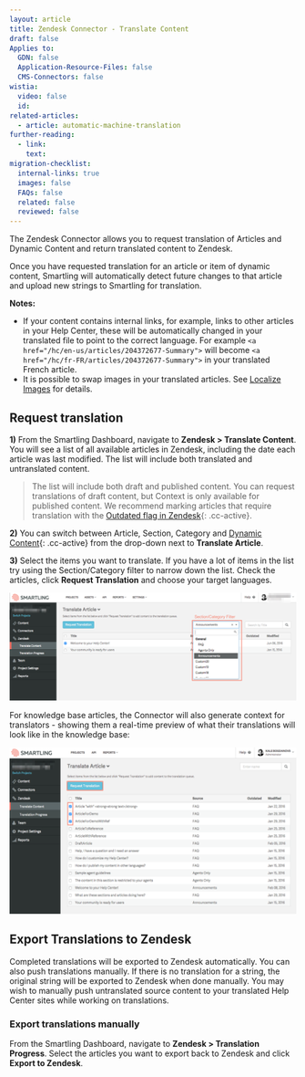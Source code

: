 ```yaml
---
layout: article
title: Zendesk Connector - Translate Content
draft: false
Applies to:
  GDN: false
  Application-Resource-Files: false
  CMS-Connectors: false
wistia:
  video: false
  id:
related-articles:
  - article: automatic-machine-translation
further-reading:
  - link:
    text:
migration-checklist:
  internal-links: true
  images: false
  FAQs: false
  related: false
  reviewed: false
---
```



The Zendesk Connector allows you to request translation of Articles and Dynamic Content and return translated content to Zendesk.

Once you have requested translation for an article or item of dynamic content, Smartling will automatically detect future changes to that article and upload new strings to Smartling for translation.

<div class="info"><strong>Notes:</strong><ul><li>If your content contains internal links, for example, links to other articles in your Help Center, these will be automatically changed in your translated file to point to the correct language. For example <code>&lt;a href="/hc/en-us/articles/204372677-Summary"&gt;</code> will become <code>&lt;a href="/hc/fr-FR/articles/204372677-Summary"&gt;</code> in your translated French article.</li><li>It is possible to swap images in your translated articles. See <a href="/support/articles/zendesk-connector-localize-images/">Localize Images</a> for details.</li></ul></div>

## Request translation

**1)** From the Smartling Dashboard, navigate to **Zendesk &gt; Translate Content**. You will see a list of all available articles in Zendesk, including the date each article was last modified. The list will include both translated and untranslated content.

> The list will include both draft and published content. You can request translations of draft content, but Context is only available for published content. We recommend marking articles that require translation with the [Outdated flag in Zendesk](){: .cc-active}.

**2)** You can switch between Article, Section, Category and [Dynamic Content](){: .cc-active} from the drop-down next to **Translate Article**.

**3)**&nbsp;Select the items you want to translate. If you have a lot of items in the list try using the Section/Category filter to narrow down the list. Check the articles, click&nbsp;**Request Translation**&nbsp;and choose your target languages.

![](/uploads/versions/smartling___translate_content_and_zendesk_connector_translate_content_-_smartling_help_center---x----1377-518x---.png)

For knowledge base articles, the Connector will also generate context for translators - showing them a real-time preview of what their translations will look like in the knowledge base:

![](/uploads/versions/download-15---x----1246-721x---.png)

## Export Translations to Zendesk

Completed translations will be exported to Zendesk automatically. You can also push translations manually. If there is no translation for a string, the original string will be exported to Zendesk when done manually. You may wish to manually push untranslated source content to your translated Help Center sites while working on translations.

### Export translations manually

From the Smartling Dashboard, navigate to **Zendesk &gt; Translation Progress**. Select the articles you want to export back to Zendesk and click **Export to Zendesk**.